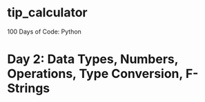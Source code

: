 # tip_calculator

100 Days of Code: Python
# Day 2: Data Types, Numbers, Operations, Type Conversion, F-Strings
